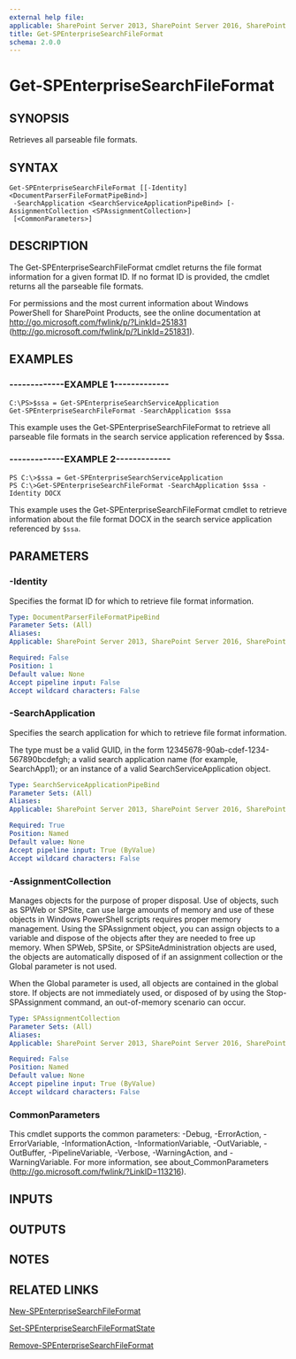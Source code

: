 ```yaml
---
external help file: 
applicable: SharePoint Server 2013, SharePoint Server 2016, SharePoint Server 2019
title: Get-SPEnterpriseSearchFileFormat
schema: 2.0.0
---
```


# Get-SPEnterpriseSearchFileFormat

## SYNOPSIS

Retrieves all parseable file formats.



## SYNTAX

```
Get-SPEnterpriseSearchFileFormat [[-Identity] <DocumentParserFileFormatPipeBind>]
 -SearchApplication <SearchServiceApplicationPipeBind> [-AssignmentCollection <SPAssignmentCollection>]
 [<CommonParameters>]
```

## DESCRIPTION

The Get-SPEnterpriseSearchFileFormat cmdlet returns the file format information for a given format ID.
If no format ID is provided, the cmdlet returns all the parseable file formats.

For permissions and the most current information about Windows PowerShell for SharePoint Products, see the online documentation at http://go.microsoft.com/fwlink/p/?LinkId=251831 (http://go.microsoft.com/fwlink/p/?LinkId=251831).



## EXAMPLES

### -------------EXAMPLE 1------------- 
```
C:\PS>$ssa = Get-SPEnterpriseSearchServiceApplication
Get-SPEnterpriseSearchFileFormat -SearchApplication $ssa
```

This example uses the Get-SPEnterpriseSearchFileFormat to retrieve all parseable file formats in the search service application referenced by $ssa.

### -------------EXAMPLE 2------------- 
```
PS C:\>$ssa = Get-SPEnterpriseSearchServiceApplication
PS C:\>Get-SPEnterpriseSearchFileFormat -SearchApplication $ssa -Identity DOCX
```

This example uses the Get-SPEnterpriseSearchFileFormat cmdlet to retrieve information about the file format DOCX in the search service application referenced by `$ssa`.

## PARAMETERS

### -Identity
Specifies the format ID for which to retrieve file format information.

```yaml
Type: DocumentParserFileFormatPipeBind
Parameter Sets: (All)
Aliases: 
Applicable: SharePoint Server 2013, SharePoint Server 2016, SharePoint Server 2019

Required: False
Position: 1
Default value: None
Accept pipeline input: False
Accept wildcard characters: False
```

### -SearchApplication

Specifies the search application for which to retrieve file format information.

The type must be a valid GUID, in the form 12345678-90ab-cdef-1234-567890bcdefgh; a valid search application name (for example, SearchApp1); or an instance of a valid SearchServiceApplication object.

```yaml
Type: SearchServiceApplicationPipeBind
Parameter Sets: (All)
Aliases: 
Applicable: SharePoint Server 2013, SharePoint Server 2016, SharePoint Server 2019

Required: True
Position: Named
Default value: None
Accept pipeline input: True (ByValue)
Accept wildcard characters: False
```

### -AssignmentCollection
Manages objects for the purpose of proper disposal. Use of objects, such as SPWeb or SPSite, can use large amounts of memory and use of these objects in Windows PowerShell scripts requires proper memory management. Using the SPAssignment object, you can assign objects to a variable and dispose of the objects after they are needed to free up memory. When SPWeb, SPSite, or SPSiteAdministration objects are used, the objects are automatically disposed of if an assignment collection or the Global parameter is not used.

When the Global parameter is used, all objects are contained in the global store. If objects are not immediately used, or disposed of by using the Stop-SPAssignment command, an out-of-memory scenario can occur.

```yaml
Type: SPAssignmentCollection
Parameter Sets: (All)
Aliases: 
Applicable: SharePoint Server 2013, SharePoint Server 2016, SharePoint Server 2019

Required: False
Position: Named
Default value: None
Accept pipeline input: True (ByValue)
Accept wildcard characters: False
```

### CommonParameters
This cmdlet supports the common parameters: -Debug, -ErrorAction, -ErrorVariable, -InformationAction, -InformationVariable, -OutVariable, -OutBuffer, -PipelineVariable, -Verbose, -WarningAction, and -WarningVariable. For more information, see about_CommonParameters (http://go.microsoft.com/fwlink/?LinkID=113216).

## INPUTS

## OUTPUTS

## NOTES

## RELATED LINKS

[New-SPEnterpriseSearchFileFormat](New-SPEnterpriseSearchFileFormat.md)

[Set-SPEnterpriseSearchFileFormatState](Set-SPEnterpriseSearchFileFormatState.md)

[Remove-SPEnterpriseSearchFileFormat](Remove-SPEnterpriseSearchFileFormat.md)


